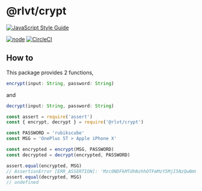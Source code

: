 # @rlvt/crypt

[![JavaScript Style Guide](https://cdn.rawgit.com/standard/standard/master/badge.svg)](https://github.com/standard/standard)  

[![node](https://img.shields.io/badge/node-%3E=8.9.4-brightgreen.svg)]()
[![CircleCI](https://circleci.com/gh/Kiwup/crypt.svg?style=shield)](https://circleci.com/gh/Kiwup/crypt)

## How to
This package provides 2 functions, 
```javascript 
encrypt(input: String, password: String)
``` 
and  
```javascript
decrypt(input: String, password: String)
```

```javascript
const assert = require('assert')
const { encrypt, decrypt } = require('@rlvt/crypt')

const PASSWORD = 'rubikscube'
const MSG = 'OnePlus 5T > Apple iPhone X'

const encrypted = encrypt(MSG, PASSWORD)
const decrypted = decrypt(encrypted, PASSWORD)

assert.equal(encrypted, MSG)
// AssertionError [ERR_ASSERTION]: 'Mzc0NDFkMTdhNzhhOTFmMzY5MjI5NzQwNmVhZGJmZjY3NjRlMTViYjRkYzE0ZTI5ZmEwY2Y2MGQxYzRlZDQ1NQ==' == 'OnePlus 5T > Apple iPhone X'
assert.equal(decrypted, MSG)
// undefined

```
